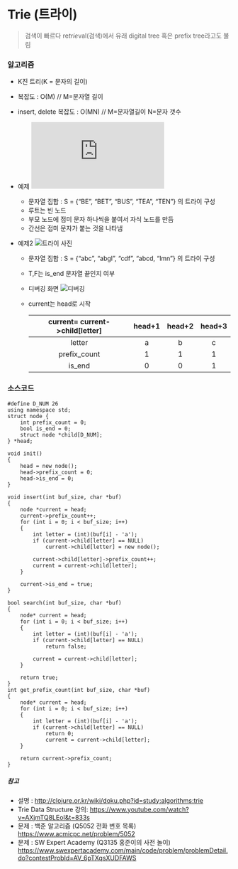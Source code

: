 # Trie (트라이)
> 검색이 빠르다
> re*trie*val(검색)에서 유래
> digital tree 혹은 prefix tree라고도 불림

### 알고리즘
- K진 트리(K = 문자의 길이)
- 복잡도 : O(M) // M=문자열 길이
- insert, delete 복잡도 : O(MN) // M=문자열길이 N=문자 갯수

- 예제
 ![트라이](http://clojure.or.kr/wiki/lib/exe/fetch.php?w=200&tok=19f6b8&media=study:algorithms:trie1.png)
    - 문자열 집합 : S = {“BE”, “BET”, “BUS”, “TEA”, “TEN”} 의 트라이 구성 
    - 루트는 빈 노드
    - 부모 노드에 접미 문자 하나씩을 붙여서 자식 노드를 만듬
    - 간선은 접미 문자가 붙는 것을 나타냄

- 예제2
  ![트라이 사진](https://user-images.githubusercontent.com/11582196/37131110-d6eb8b68-227e-11e8-9a94-5cc122f37339.JPG)
    - 문자열 집합 : S = {“abc”, “abgl”, “cdf”, “abcd, “lmn”} 의 트라이 구성
    - T,F는 is_end 문자열 끝인지 여부
    -  디버깅 화면
    ![디버깅](https://user-images.githubusercontent.com/11582196/37129710-2cbb03d6-2278-11e8-80ae-50bf11e9939f.JPG)
    - current는 head로 시작 

        | current= current->child[letter] | head+1 | head+2 | head+3 |
        |:-------------------------------:|:------:|:------:|:------:|
        |              letter             |    a   |    b   |    c   |
        |           prefix_count          |    1   |    1   |    1   |
        |              is_end             |    0   |    0   |    1   |

### 소스코드
~~~
#define D_NUM 26
using namespace std;
struct node {
	int prefix_count = 0;
	bool is_end = 0;
	struct node *child[D_NUM];
} *head;

void init()
{
	head = new node();
	head->prefix_count = 0;
	head->is_end = 0;
}

void insert(int buf_size, char *buf)
{
	node *current = head;
	current->prefix_count++;
	for (int i = 0; i < buf_size; i++)
	{
		int letter = (int)(buf[i] - 'a');
		if (current->child[letter] == NULL)
			current->child[letter] = new node();
	
    	current->child[letter]->prefix_count++;
		current = current->child[letter];
	}

	current->is_end = true;
}

bool search(int buf_size, char *buf)
{
	node* current = head;
	for (int i = 0; i < buf_size; i++)
	{
		int letter = (int)(buf[i] - 'a');
		if (current->child[letter] == NULL)
			return false;

		current = current->child[letter];
	}

	return true;
}
int get_prefix_count(int buf_size, char *buf)
{
    node* current = head;
	for (int i = 0; i < buf_size; i++)
	{
		int letter = (int)(buf[i] - 'a');
		if (current->child[letter] == NULL)
			return 0;
    		current = current->child[letter];
	}

	return current->prefix_count;
}
~~~ 


##### 참고
- 설명 : <http://clojure.or.kr/wiki/doku.php?id=study:algorithms:trie>
- Trie Data Structure 강의: <https://www.youtube.com/watch?v=AXjmTQ8LEoI&t=833s> 
- 문제 : 백준 알고리즘 (Q5052 전화 번호 목록) <https://www.acmicpc.net/problem/5052>
- 문제 : SW Expert Academy (Q3135 홍준이의 사전 놀이) <https://www.swexpertacademy.com/main/code/problem/problemDetail.do?contestProbId=AV_6pTXqsXUDFAWS>
